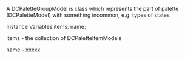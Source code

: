 A DCPaletteGroupModel is class which represents the part of palette (DCPaletteModel) with something incommon, e.g. types of states.

Instance Variables
	items:		<Object>
	name:		<Object>

items
	- the collection of DCPaletteItemModels

name
	- xxxxx

